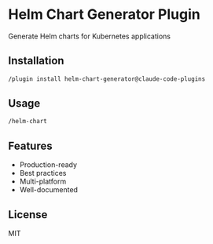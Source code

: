 # Helm Chart Generator Plugin

Generate Helm charts for Kubernetes applications

## Installation

```bash
/plugin install helm-chart-generator@claude-code-plugins
```

## Usage

```bash
/helm-chart
```

## Features

- Production-ready
- Best practices
- Multi-platform
- Well-documented

## License

MIT
